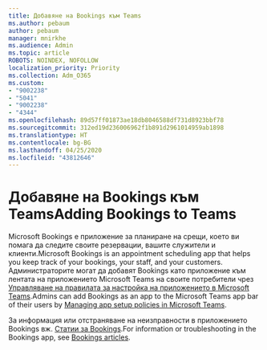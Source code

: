 ```yaml
---
title: Добавяне на Bookings към Teams
ms.author: pebaum
author: pebaum
manager: mnirkhe
ms.audience: Admin
ms.topic: article
ROBOTS: NOINDEX, NOFOLLOW
localization_priority: Priority
ms.collection: Adm_O365
ms.custom:
- "9002238"
- "5041"
- "9002238"
- "4344"
ms.openlocfilehash: 89d57ff01873ae18db8046588df731d8923bbf78
ms.sourcegitcommit: 312ed19d236006962f1b891d2961014959ab1898
ms.translationtype: HT
ms.contentlocale: bg-BG
ms.lasthandoff: 04/25/2020
ms.locfileid: "43812646"
---
```

# <a name="adding-bookings-to-teams"></a><span data-ttu-id="51c0c-102">Добавяне на Bookings към Teams</span><span class="sxs-lookup"><span data-stu-id="51c0c-102">Adding Bookings to Teams</span></span>

<span data-ttu-id="51c0c-103">Microsoft Bookings е приложение за планиране на срещи, което ви помага да следите своите резервации, вашите служители и клиенти.</span><span class="sxs-lookup"><span data-stu-id="51c0c-103">Microsoft Bookings is an appointment scheduling app that helps you keep track of your bookings, your staff, and your customers.</span></span> <span data-ttu-id="51c0c-104">Администраторите могат да добавят Bookings като приложение към лентата на приложението Microsoft Teams на своите потребители чрез [Управляване на правилата за настройка на приложението в Microsoft Teams](https://docs.microsoft.com/microsoftteams/teams-app-setup-policies).</span><span class="sxs-lookup"><span data-stu-id="51c0c-104">Admins can add Bookings as an app to the Microsoft Teams app bar of their users by [Managing app setup policies in Microsoft Teams](https://docs.microsoft.com/microsoftteams/teams-app-setup-policies).</span></span>

<span data-ttu-id="51c0c-105">За информация или отстраняване на неизправности в приложението Bookings вж. [Статии за Bookings](https://support.office.com/article/b9c9295c-c654-4b10-b5cc-f739825fc092).</span><span class="sxs-lookup"><span data-stu-id="51c0c-105">For information or troubleshooting in the Bookings app, see [Bookings articles](https://support.office.com/article/b9c9295c-c654-4b10-b5cc-f739825fc092).</span></span>

